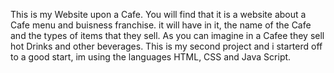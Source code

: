 This is my Website upon a Cafe. You will find that it is a website about a Cafe menu and buisness franchise. it will have in it, the name of the Cafe and the types of items that they sell. As you can imagine in a Cafee they sell hot Drinks and other beverages. This is my second project and i starterd off to a good start, im using the languages HTML, CSS and Java Script. 
